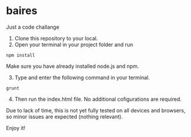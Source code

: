# baires
Just a code challange

1. Clone this repository to your local.
2. Open your terminal in your project folder and run

```shell
npm install
```
Make sure you have already installed node.js and npm.

3. Type and enter the following command in your terminal.

```shell
grunt
```

4. Then run the index.html file. No additional cofigurations are required.

Due to lack of time, this is not yet fully tested on all devices and browsers, so minor issues are expected (nothing relevant).

Enjoy it!
